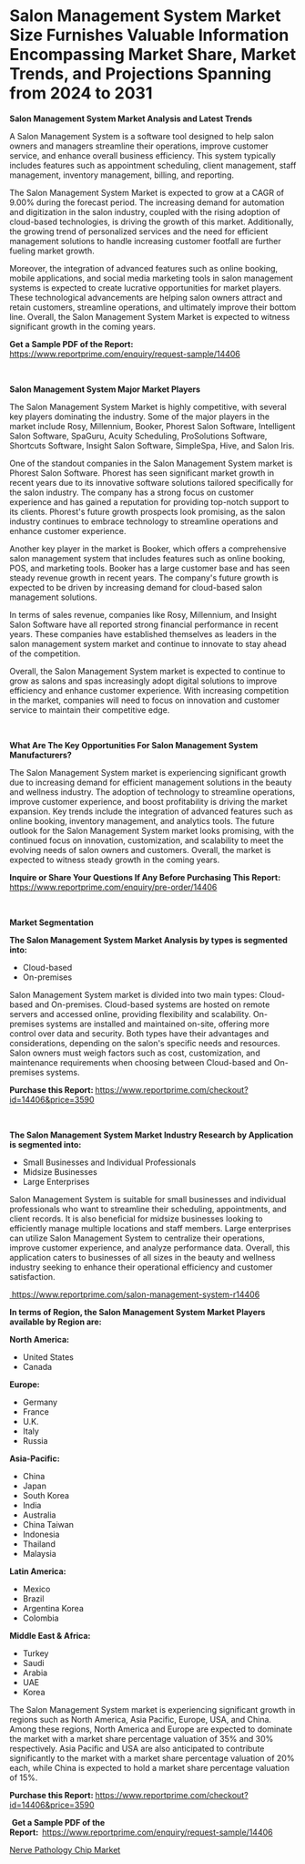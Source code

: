 <p><h1>Salon Management System Market Size Furnishes Valuable Information Encompassing Market Share, Market Trends, and Projections Spanning from 2024 to 2031</h1></p><p><strong>Salon Management System Market Analysis and Latest Trends</strong></p>
<p><p>A Salon Management System is a software tool designed to help salon owners and managers streamline their operations, improve customer service, and enhance overall business efficiency. This system typically includes features such as appointment scheduling, client management, staff management, inventory management, billing, and reporting.</p><p>The Salon Management System Market is expected to grow at a CAGR of 9.00% during the forecast period. The increasing demand for automation and digitization in the salon industry, coupled with the rising adoption of cloud-based technologies, is driving the growth of this market. Additionally, the growing trend of personalized services and the need for efficient management solutions to handle increasing customer footfall are further fueling market growth.</p><p>Moreover, the integration of advanced features such as online booking, mobile applications, and social media marketing tools in salon management systems is expected to create lucrative opportunities for market players. These technological advancements are helping salon owners attract and retain customers, streamline operations, and ultimately improve their bottom line. Overall, the Salon Management System Market is expected to witness significant growth in the coming years.</p></p>
<p><strong>Get a Sample PDF of the Report:&nbsp;</strong> <a href="https://www.reportprime.com/enquiry/request-sample/14406">https://www.reportprime.com/enquiry/request-sample/14406</a></p>
<p>&nbsp;</p>
<p><strong>Salon Management System Major Market Players</strong></p>
<p><p>The Salon Management System Market is highly competitive, with several key players dominating the industry. Some of the major players in the market include Rosy, Millennium, Booker, Phorest Salon Software, Intelligent Salon Software, SpaGuru, Acuity Scheduling, ProSolutions Software, Shortcuts Software, Insight Salon Software, SimpleSpa, Hive, and Salon Iris.</p><p>One of the standout companies in the Salon Management System market is Phorest Salon Software. Phorest has seen significant market growth in recent years due to its innovative software solutions tailored specifically for the salon industry. The company has a strong focus on customer experience and has gained a reputation for providing top-notch support to its clients. Phorest's future growth prospects look promising, as the salon industry continues to embrace technology to streamline operations and enhance customer experience.</p><p>Another key player in the market is Booker, which offers a comprehensive salon management system that includes features such as online booking, POS, and marketing tools. Booker has a large customer base and has seen steady revenue growth in recent years. The company's future growth is expected to be driven by increasing demand for cloud-based salon management solutions.</p><p>In terms of sales revenue, companies like Rosy, Millennium, and Insight Salon Software have all reported strong financial performance in recent years. These companies have established themselves as leaders in the salon management system market and continue to innovate to stay ahead of the competition.</p><p>Overall, the Salon Management System market is expected to continue to grow as salons and spas increasingly adopt digital solutions to improve efficiency and enhance customer experience. With increasing competition in the market, companies will need to focus on innovation and customer service to maintain their competitive edge.</p></p>
<p>&nbsp;</p>
<p><strong>What Are The Key Opportunities For Salon Management System Manufacturers?</strong></p>
<p><p>The Salon Management System market is experiencing significant growth due to increasing demand for efficient management solutions in the beauty and wellness industry. The adoption of technology to streamline operations, improve customer experience, and boost profitability is driving the market expansion. Key trends include the integration of advanced features such as online booking, inventory management, and analytics tools. The future outlook for the Salon Management System market looks promising, with the continued focus on innovation, customization, and scalability to meet the evolving needs of salon owners and customers. Overall, the market is expected to witness steady growth in the coming years.</p></p>
<p><strong>Inquire or Share Your Questions If Any Before Purchasing This Report:</strong> <a href="https://www.reportprime.com/enquiry/pre-order/14406">https://www.reportprime.com/enquiry/pre-order/14406</a></p>
<p>&nbsp;</p>
<p><strong>Market Segmentation</strong></p>
<p><strong>The Salon Management System Market Analysis by types is segmented into:</strong></p>
<p><ul><li>Cloud-based</li><li>On-premises</li></ul></p>
<p><p>Salon Management System market is divided into two main types: Cloud-based and On-premises. Cloud-based systems are hosted on remote servers and accessed online, providing flexibility and scalability. On-premises systems are installed and maintained on-site, offering more control over data and security. Both types have their advantages and considerations, depending on the salon's specific needs and resources. Salon owners must weigh factors such as cost, customization, and maintenance requirements when choosing between Cloud-based and On-premises systems.</p></p>
<p><strong>Purchase this Report:&nbsp;</strong><a href="https://www.reportprime.com/checkout?id=14406&price=3590">https://www.reportprime.com/checkout?id=14406&price=3590</a></p>
<p>&nbsp;</p>
<p><strong>The Salon Management System Market Industry Research by Application is segmented into:</strong></p>
<p><ul><li>Small Businesses and Individual Professionals</li><li>Midsize Businesses</li><li>Large Enterprises</li></ul></p>
<p><p>Salon Management System is suitable for small businesses and individual professionals who want to streamline their scheduling, appointments, and client records. It is also beneficial for midsize businesses looking to efficiently manage multiple locations and staff members. Large enterprises can utilize Salon Management System to centralize their operations, improve customer experience, and analyze performance data. Overall, this application caters to businesses of all sizes in the beauty and wellness industry seeking to enhance their operational efficiency and customer satisfaction.</p></p>
<p><a href="https://www.reportprime.com/salon-management-system-r14406">&nbsp;https://www.reportprime.com/salon-management-system-r14406</a></p>
<p><strong>In terms of Region, the Salon Management System Market Players available by Region are:</strong></p>
<p>
    <p> <strong> North America: </strong>
        <ul>
            <li>United States</li>
            <li>Canada</li>
        </ul>
        </p> 
    <p> <strong> Europe: </strong>
        <ul>
            <li>Germany</li>
            <li>France</li>
            <li>U.K.</li>
            <li>Italy</li>
            <li>Russia</li>
        </ul>
        </p> 
    <p> <strong> Asia-Pacific: </strong>
        <ul>
            <li>China</li>
            <li>Japan</li>
            <li>South Korea</li>
            <li>India</li>
            <li>Australia</li>
            <li>China Taiwan</li>
            <li>Indonesia</li>
            <li>Thailand</li>
            <li>Malaysia</li>
        </ul>
        </p> 
    <p> <strong> Latin America: </strong>
        <ul>
            <li>Mexico</li>
            <li>Brazil</li>
            <li>Argentina Korea</li>
            <li>Colombia</li>
        </ul>
        </p> 
    <p> <strong> Middle East & Africa: </strong>
        <ul>
            <li>Turkey</li>
            <li>Saudi</li>
            <li>Arabia</li>
            <li>UAE</li>
            <li>Korea</li>
        </ul>
    </p>
    </p>
<p><p>The Salon Management System market is experiencing significant growth in regions such as North America, Asia Pacific, Europe, USA, and China. Among these regions, North America and Europe are expected to dominate the market with a market share percentage valuation of 35% and 30% respectively. Asia Pacific and USA are also anticipated to contribute significantly to the market with a market share percentage valuation of 20% each, while China is expected to hold a market share percentage valuation of 15%.</p></p>
<p><strong>Purchase this Report: </strong><a href="https://www.reportprime.com/checkout?id=14406&price=3590">https://www.reportprime.com/checkout?id=14406&price=3590</a></p>
<p>&nbsp;<strong>Get a Sample PDF of the Report:&nbsp;&nbsp;</strong><a href="https://www.reportprime.com/enquiry/request-sample/14406">https://www.reportprime.com/enquiry/request-sample/14406</a></p>
<p><strong></strong></p>
<p><p><a href="https://chivalrous-flock-a86.notion.site/Nerve-Pathology-Chip-Market-Trends-Forecast-and-Competitive-Analysis-to-2031-1efe3752463346898e1798feb2b1e2f7">Nerve Pathology Chip Market</a></p></p>